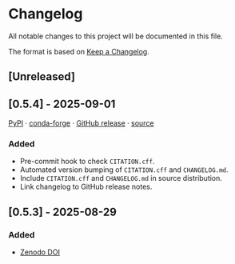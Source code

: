 # Changelog

All notable changes to this project will be documented in this file.

The format is based on [Keep a Changelog](https://keepachangelog.com/en/1.1.0/).

## [Unreleased]

## [0.5.4] - 2025-09-01

[PyPI](https://pypi.org/project/gsffile/0.5.4/)
 · [conda-forge](https://anaconda.org/conda-forge/gsffile)
 · [GitHub release](https://github.com/angelo-peronio/gsffile/releases/tag/v0.5.4)
 · [source](https://github.com/angelo-peronio/gsffile/tree/v0.5.4)


### Added

* Pre-commit hook to check `CITATION.cff`.
* Automated version bumping of `CITATION.cff` and `CHANGELOG.md`.
* Include `CITATION.cff` and `CHANGELOG.md` in source distribution.
* Link changelog to GitHub release notes.

## [0.5.3] - 2025-08-29

### Added

* [Zenodo DOI](https://doi.org/10.5281/zenodo.16998022)
